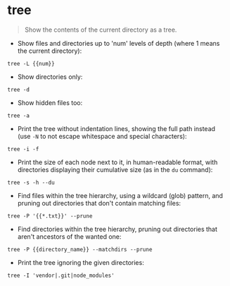 # tree

> Show the contents of the current directory as a tree.

- Show files and directories up to 'num' levels of depth (where 1 means the current directory):

`tree -L {{num}}`

- Show directories only:

`tree -d`

- Show hidden files too:

`tree -a`

- Print the tree without indentation lines, showing the full path instead (use `-N` to not escape whitespace and special characters):

`tree -i -f`

- Print the size of each node next to it, in human-readable format, with directories displaying their cumulative size (as in the `du` command):

`tree -s -h --du`

- Find files within the tree hierarchy, using a wildcard (glob) pattern, and pruning out directories that don't contain matching files:

`tree -P '{{*.txt}}' --prune`

- Find directories within the tree hierarchy, pruning out directories that aren't ancestors of the wanted one:

`tree -P {{directory_name}} --matchdirs --prune`

- Print the tree ignoring the given directories:

`tree -I 'vendor|.git|node_modules'`

